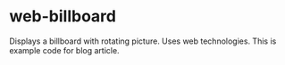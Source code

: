 web-billboard
=============

Displays a billboard with rotating picture. Uses web technologies. This is example code for blog article.
